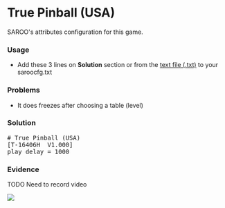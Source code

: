 # True Pinball (USA)

SAROO's attributes configuration for this game.

### Usage

- Add these 3 lines on **Solution** section or from the [text file (.txt)](./config.txt) to your saroocfg.txt

### Problems

- It does freezes after choosing a table (level)

### Solution

<pre># True Pinball (USA)
[T-16406H  V1.000]
play_delay = 1000</pre>

### Evidence

TODO Need to record video

[![](https://img.youtube.com/vi/uTye-eSmKp0/0.jpg)](https://youtu.be/uTye-eSmKp0)
